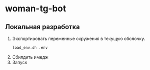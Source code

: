 # woman-tg-bot

## Локальная разработка

1. Экспортировать переменные окружения в текущую оболочку.
    ```bash
    load_env.sh .env
    ```
2. Сбилдить имедж
3. Запуск
